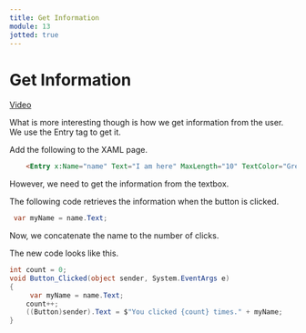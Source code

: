 ```yaml
---
title: Get Information
module: 13
jotted: true
---
```


# Get Information

<a href="https://umontana.zoom.us/rec/play/75J4duv5_zI3S9GQ5QSDBvAtW47pLaOs0SQbq_Fcmh23U3MBYQGjNLFBZuUEr8iuIwwb7LTkFg05R-qN?continueMode=true&_x_zm_rtaid=DlWtLI-zRlCUpYLqasgjPA.1585764072172.6cf1bc0be13f13c9ac0eb5ca428d956c&_x_zm_rhtaid=855">Video</a>

What is more interesting though is how we get information from the user.  We use the Entry tag to get it.

Add the following to the XAML page.

```html
    <Entry x:Name="name" Text="I am here" MaxLength="10" TextColor="Green"/>
```

However, we need to get the information from the textbox.

The following code retrieves the information when the button is clicked.

```csharp
 var myName = name.Text;
```

Now, we concatenate the name to the number of clicks.

The new code looks like this.

```csharp
int count = 0;
void Button_Clicked(object sender, System.EventArgs e)
{
     var myName = name.Text;
    count++;
    ((Button)sender).Text = $"You clicked {count} times." + myName;
}
```




